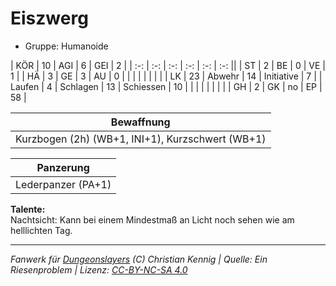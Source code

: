 # Eiszwerg  
- Gruppe: Humanoide  

| KÖR    | 10 | AGI      | 6  | GEI        | 2  |
| :-: | :-: | :-: | :-: | :-: | :-: ||
| ST     | 2  | BE       | 0  | VE         | 1  |
| HÄ     | 3  | GE       | 3  | AU         | 0  |
|        |    |          |    |            |    |
| LK     | 23 | Abwehr   | 14 | Initiative | 7  |
| Laufen | 4  | Schlagen | 13 | Schiessen  | 10 |
|        |    |          |    |            |    |
| GH     | 2  | GK       | no | EP         | 58 |


| Bewaffnung |
| --- |
| Kurzbogen (2h) (WB+1, INI+1), Kurzschwert (WB+1) |


| Panzerung |
| --- |
| Lederpanzer (PA+1) |


**Talente:**  
Nachtsicht: Kann bei einem Mindestmaß an Licht noch sehen wie am helllichten Tag.





___
*Fanwerk für [Dungeonslayers](https://www.dungeonslayers.net/) (C) Christian Kennig | Quelle: Ein Riesenproblem | Lizenz: [CC-BY-NC-SA 4.0](https://creativecommons.org/licenses/by-nc-sa/4.0/deed.de)*